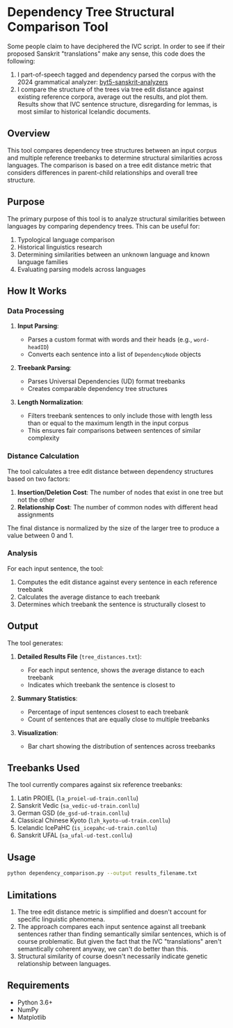 # Dependency Tree Structural Comparison Tool

Some people claim to have deciphered the IVC script. In order to see if their proposed Sanskrit "translations" make any sense, this code does the following:

1. I part-of-speech tagged and dependency parsed the corpus with the 2024 grammatical analyzer: [byt5-sanskrit-analyzers](https://github.com/sebastian-nehrdich/byt5-sanskrit-analyzers)
2. I compare the structure of the trees via tree edit distance against existing reference corpora, average out the results, and plot them. Results show that IVC sentence structure, disregarding for lemmas, is most similar to historical Icelandic documents.

## Overview

This tool compares dependency tree structures between an input corpus and multiple reference treebanks to determine structural similarities across languages. The comparison is based on a tree edit distance metric that considers differences in parent-child relationships and overall tree structure.

## Purpose

The primary purpose of this tool is to analyze structural similarities between languages by comparing dependency trees. This can be useful for:

1. Typological language comparison
2. Historical linguistics research
3. Determining similarities between an unknown language and known language families
4. Evaluating parsing models across languages

## How It Works

### Data Processing

1. **Input Parsing**: 
   - Parses a custom format with words and their heads (e.g., `word-headID`)
   - Converts each sentence into a list of `DependencyNode` objects

2. **Treebank Parsing**:
   - Parses Universal Dependencies (UD) format treebanks
   - Creates comparable dependency tree structures

3. **Length Normalization**:
   - Filters treebank sentences to only include those with length less than or equal to the maximum length in the input corpus
   - This ensures fair comparisons between sentences of similar complexity

### Distance Calculation

The tool calculates a tree edit distance between dependency structures based on two factors:

1. **Insertion/Deletion Cost**: The number of nodes that exist in one tree but not the other
2. **Relationship Cost**: The number of common nodes with different head assignments

The final distance is normalized by the size of the larger tree to produce a value between 0 and 1.

### Analysis

For each input sentence, the tool:

1. Computes the edit distance against every sentence in each reference treebank
2. Calculates the average distance to each treebank
3. Determines which treebank the sentence is structurally closest to

## Output

The tool generates:

1. **Detailed Results File** (`tree_distances.txt`):
   - For each input sentence, shows the average distance to each treebank
   - Indicates which treebank the sentence is closest to

2. **Summary Statistics**:
   - Percentage of input sentences closest to each treebank
   - Count of sentences that are equally close to multiple treebanks

3. **Visualization**:
   - Bar chart showing the distribution of sentences across treebanks

## Treebanks Used

The tool currently compares against six reference treebanks:

1. Latin PROIEL (`la_proiel-ud-train.conllu`)
2. Sanskrit Vedic (`sa_vedic-ud-train.conllu`)
3. German GSD (`de_gsd-ud-train.conllu`)
4. Classical Chinese Kyoto (`lzh_kyoto-ud-train.conllu`)
5. Icelandic IcePaHC (`is_icepahc-ud-train.conllu`)
6. Sanskrit UFAL (`sa_ufal-ud-test.conllu`)

## Usage

```bash
python dependency_comparison.py --output results_filename.txt
```

## Limitations

1. The tree edit distance metric is simplified and doesn't account for specific linguistic phenomena.
2. The approach compares each input sentence against all treebank sentences rather than finding semantically similar sentences, which is of course problematic. But given the fact that the IVC "translations" aren't semantically coherent anyway, we can't do better than this.
3. Structural similarity of course doesn't necessarily indicate genetic relationship between languages.

## Requirements

- Python 3.6+
- NumPy
- Matplotlib

